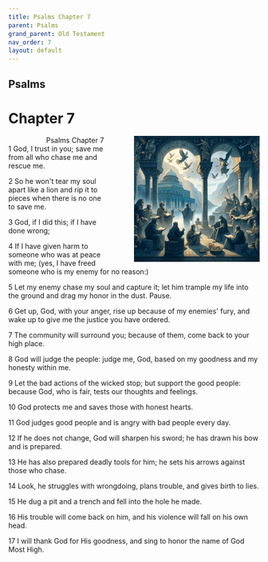 ```yaml
---
title: Psalms Chapter 7
parent: Psalms
grand_parent: Old Testament
nav_order: 7
layout: default
---
```


## Psalms

# Chapter 7

<div style="clear: both; text-align: right;">
    <img src="/assets/Image/Psalms/500/7.jpg" alt="Psalms Chapter 7" class="chapter-image" style="max-width: 50%; height: auto; float: right; margin: 0 0 10px 10px; padding-left: 10%;">
    <figcaption style="font-size: 14px;">Psalms Chapter 7</figcaption>
</div>
1 God, I trust in you; save me from all who chase me and rescue me.

2 So he won't tear my soul apart like a lion and rip it to pieces when there is no one to save me.

3 God, if I did this; if I have done wrong;

4 If I have given harm to someone who was at peace with me; (yes, I have freed someone who is my enemy for no reason:)

5 Let my enemy chase my soul and capture it; let him trample my life into the ground and drag my honor in the dust. Pause.

6 Get up, God, with your anger, rise up because of my enemies' fury, and wake up to give me the justice you have ordered.

7 The community will surround you; because of them, come back to your high place.

8 God will judge the people: judge me, God, based on my goodness and my honesty within me.

9 Let the bad actions of the wicked stop; but support the good people: because God, who is fair, tests our thoughts and feelings.

10 God protects me and saves those with honest hearts.

11 God judges good people and is angry with bad people every day.

12 If he does not change, God will sharpen his sword; he has drawn his bow and is prepared.

13 He has also prepared deadly tools for him; he sets his arrows against those who chase.

14 Look, he struggles with wrongdoing, plans trouble, and gives birth to lies.

15 He dug a pit and a trench and fell into the hole he made.

16 His trouble will come back on him, and his violence will fall on his own head.

17 I will thank God for His goodness, and sing to honor the name of God Most High.


